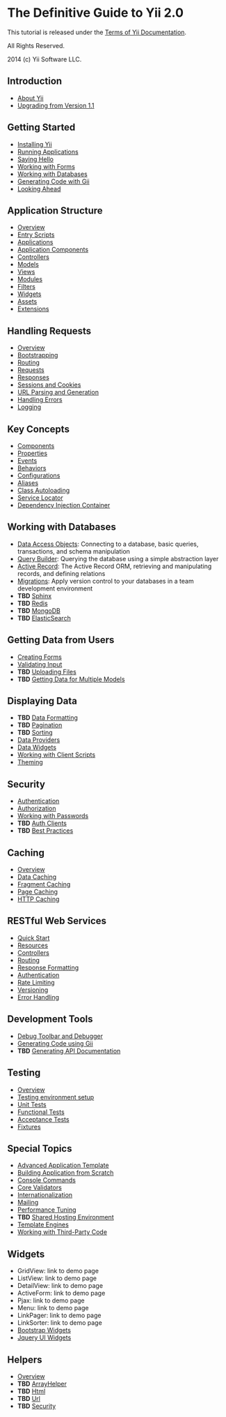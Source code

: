 The Definitive Guide to Yii 2.0
===============================

This tutorial is released under the [Terms of Yii Documentation](http://www.yiiframework.com/doc/terms/).

All Rights Reserved.

2014 (c) Yii Software LLC.


Introduction
------------

* [About Yii](intro-yii.md)
* [Upgrading from Version 1.1](intro-upgrade-from-v1.md)


Getting Started
---------------

* [Installing Yii](start-installation.md)
* [Running Applications](start-workflow.md)
* [Saying Hello](start-hello.md)
* [Working with Forms](start-forms.md)
* [Working with Databases](start-databases.md)
* [Generating Code with Gii](start-gii.md)
* [Looking Ahead](start-looking-ahead.md)


Application Structure
---------------------

* [Overview](structure-overview.md)
* [Entry Scripts](structure-entry-scripts.md)
* [Applications](structure-applications.md)
* [Application Components](structure-application-components.md)
* [Controllers](structure-controllers.md)
* [Models](structure-models.md)
* [Views](structure-views.md)
* [Modules](structure-modules.md)
* [Filters](structure-filters.md)
* [Widgets](structure-widgets.md)
* [Assets](structure-assets.md)
* [Extensions](structure-extensions.md)


Handling Requests
-----------------

* [Overview](runtime-overview.md)
* [Bootstrapping](runtime-bootstrapping.md)
* [Routing](runtime-routing.md)
* [Requests](runtime-requests.md)
* [Responses](runtime-responses.md)
* [Sessions and Cookies](runtime-sessions-cookies.md)
* [URL Parsing and Generation](runtime-url-handling.md)
* [Handling Errors](runtime-handling-errors.md)
* [Logging](runtime-logging.md)


Key Concepts
------------

* [Components](concept-components.md)
* [Properties](concept-properties.md)
* [Events](concept-events.md)
* [Behaviors](concept-behaviors.md)
* [Configurations](concept-configurations.md)
* [Aliases](concept-aliases.md)
* [Class Autoloading](concept-autoloading.md)
* [Service Locator](concept-service-locator.md)
* [Dependency Injection Container](concept-di-container.md)


Working with Databases
----------------------

* [Data Access Objects](db-dao.md): Connecting to a database, basic queries, transactions, and schema manipulation
* [Query Builder](db-query-builder.md): Querying the database using a simple abstraction layer
* [Active Record](db-active-record.md): The Active Record ORM, retrieving and manipulating records, and defining relations
* [Migrations](db-migrations.md): Apply version control to your databases in a team development environment
* **TBD** [Sphinx](db-sphinx.md)
* **TBD** [Redis](db-redis.md)
* **TBD** [MongoDB](db-mongodb.md)
* **TBD** [ElasticSearch](db-elasticsearch.md)


Getting Data from Users
-----------------------

* [Creating Forms](input-forms.md)
* [Validating Input](input-validation.md)
* **TBD** [Uploading Files](input-file-upload.md)
* **TBD** [Getting Data for Multiple Models](input-multiple-models.md)


Displaying Data
---------------

* **TBD** [Data Formatting](output-formatter.md)
* **TBD** [Pagination](output-pagination.md)
* **TBD** [Sorting](output-sorting.md)
* [Data Providers](output-data-providers.md)
* [Data Widgets](output-data-widgets.md)
* [Working with Client Scripts](output-client-scripts.md)
* [Theming](output-theming.md)


Security
--------

* [Authentication](security-authentication.md)
* [Authorization](security-authorization.md)
* [Working with Passwords](security-passwords.md)
* **TBD** [Auth Clients](security-auth-clients.md)
* **TBD** [Best Practices](security-best-practices.md)


Caching
-------

* [Overview](caching-overview.md)
* [Data Caching](caching-data.md)
* [Fragment Caching](caching-fragment.md)
* [Page Caching](caching-page.md)
* [HTTP Caching](caching-http.md)


RESTful Web Services
--------------------

* [Quick Start](rest-quick-start.md)
* [Resources](rest-resources.md)
* [Controllers](rest-controllers.md)
* [Routing](rest-routing.md)
* [Response Formatting](rest-response-formatting.md)
* [Authentication](rest-authentication.md)
* [Rate Limiting](rest-rate-limiting.md)
* [Versioning](rest-versioning.md)
* [Error Handling](rest-error-handling.md)


Development Tools
-----------------

* [Debug Toolbar and Debugger](tool-debugger.md)
* [Generating Code using Gii](tool-gii.md)
* **TBD** [Generating API Documentation](tool-api-doc.md)


Testing
-------

* [Overview](test-overview.md)
* [Testing environment setup](test-environment-setup.md)
* [Unit Tests](test-unit.md)
* [Functional Tests](test-functional.md)
* [Acceptance Tests](test-acceptance.md)
* [Fixtures](test-fixtures.md)


Special Topics
--------------

* [Advanced Application Template](tutorial-advanced-app.md)
* [Building Application from Scratch](tutorial-start-from-scratch.md)
* [Console Commands](tutorial-console.md)
* [Core Validators](tutorial-core-validators.md)
* [Internationalization](tutorial-i18n.md)
* [Mailing](tutorial-mailing.md)
* [Performance Tuning](tutorial-performance-tuning.md)
* **TBD** [Shared Hosting Environment](tutorial-shared-hosting.md)
* [Template Engines](tutorial-template-engines.md)
* [Working with Third-Party Code](tutorial-yii-integration.md)


Widgets
-------

* GridView: link to demo page
* ListView: link to demo page
* DetailView: link to demo page
* ActiveForm: link to demo page
* Pjax: link to demo page
* Menu: link to demo page
* LinkPager: link to demo page
* LinkSorter: link to demo page
* [Bootstrap Widgets](widget-bootstrap.md)
* [Jquery UI Widgets](widget-jui.md)


Helpers
-------

* [Overview](helper-overview.md)
* **TBD** [ArrayHelper](helper-array.md)
* **TBD** [Html](helper-html.md)
* **TBD** [Url](helper-url.md)
* **TBD** [Security](helper-security.md)

